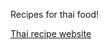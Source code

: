 Recipes for thai food! 

[Thai recipe website](https://hot-thai-kitchen.com/category/all-recipes/popular-classics/)

